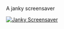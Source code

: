 A janky screensaver

[![Janky Screensaver](screenshot.jpg)](https://za3k.github.io/ha3k-12-screensaver/)
